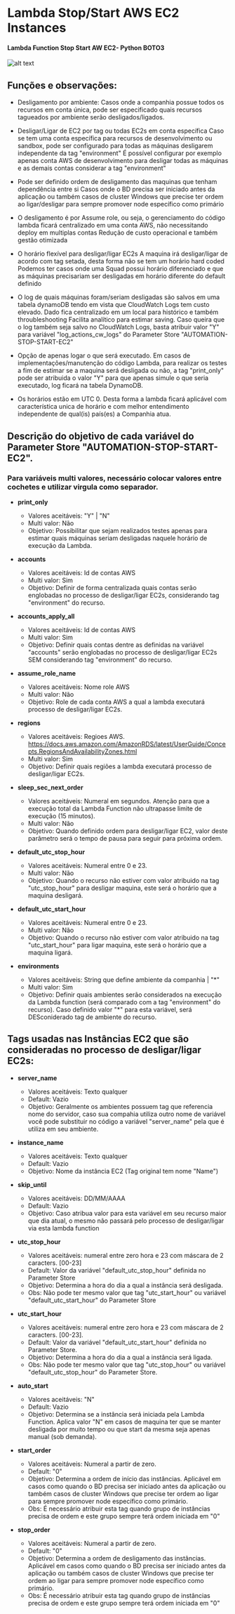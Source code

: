 # Lambda Stop/Start AWS EC2 Instances
#### Lambda Function Stop Start AW EC2- Python BOTO3

![alt text](http://./Arquitetura.drawio.png)

## Funções e observações:

* Desligamento por ambiente:
    Casos onde a companhia possue todos os recursos em conta única, pode ser especificado quais recursos tagueados por ambiente serão desligados/ligados.

* Desligar/Ligar de EC2 por tag ou todas EC2s em conta específica
    Caso se tem uma conta específica para recursos de desenvolvimento ou sandbox, pode ser configurado para todas as máquinas desligarem independente da tag "environment"
    É possível configurar por exemplo apenas conta AWS de desenvolvimento para desligar todas as máquinas e as demais contas considerar a tag "environment"

* Pode ser definido ordem de desligamento das maquinas que tenham dependência entre si 
    Casos onde o BD precisa ser iniciado antes da aplicação 
    ou também casos de cluster Windows que precise ter ordem ao ligar/desligar para sempre promover node específico como primário

* O desligamento é por Assume role, ou seja, o gerenciamento do código lambda ficará centralizado em uma conta AWS, não necessitando deploy em multiplas contas
    Redução de custo operacional e também gestão otimizada

* O horário flexível para desligar/ligar EC2s
    A maquina irá desligar/ligar de acordo com tag setada, desta forma não se tem um horário hard coded
    Podemos ter casos onde uma Squad possui horário diferenciado e que as máquinas precisariam ser desligadas em horário diferente do default definido

* O log de quais máquinas foram/seriam desligadas são salvos em uma tabela dynamoDB tendo em vista que CloudWatch Logs tem custo elevado.
    Dado fica centralizado em um local para histórico e também throubleshooting 
    Facilita analítico para estimar saving.
    Caso queira que o log também seja salvo no CloudWatch Logs, basta atribuir valor "Y" para variável "log_actions_cw_logs" do Parameter Store "AUTOMATION-STOP-START-EC2"

* Opção de apenas logar o que será executado.
    Em casos de implementações/manutenção do código Lambda, para realizar os testes a fim de estimar se a maquina será desligada ou não, 
    a tag "print_only" pode ser atribuida o valor "Y" para que apenas simule o que seria executado, log ficará na tabela DynamoDB.

* Os horários estão em UTC 0.
    Desta forma a lambda ficará aplicável com característica unica de horário e com melhor entendimento independente de qual(is) país(es) a Companhia atua.



## Descrição do objetivo de cada variável do Parameter Store "AUTOMATION-STOP-START-EC2". 
### Para variáveis multi valores, necessário colocar valores entre cochetes e utilizar virgula como separador.

* **print_only**
    * Valores aceitáveis: "Y" | "N"
    * Multi valor: Não
    * Objetivo: Possibilitar que sejam realizados testes apenas para estimar quais máquinas seriam desligadas naquele horário de execução da Lambda.

* **accounts** 
    * Valores aceitáveis: Id de contas AWS 
    * Multi valor: Sim
    * Objetivo: Definir de forma centralizada quais contas serão englobadas no processo de desligar/ligar EC2s, considerando tag "environment" do recurso.

* **accounts_apply_all**
    * Valores aceitáveis: Id de contas AWS 
    * Multi valor: Sim
    * Objetivo: Definir quais contas dentre as definidas na variável "accounts" serão englobadas no processo de desligar/ligar EC2s SEM considerando tag "environment" do recurso. 

* **assume_role_name**
    * Valores aceitáveis: Nome role AWS
    * Multi valor: Não
    * Objetivo: Role de cada conta AWS a qual a lambda executará processo de desligar/ligar EC2s.

* **regions**
    * Valores aceitáveis: Regioes AWS. https://docs.aws.amazon.com/AmazonRDS/latest/UserGuide/Concepts.RegionsAndAvailabilityZones.html
    * Multi valor: Sim
    * Objetivo: Definir quais regiões a lambda executará processo de desligar/ligar EC2s.

* **sleep_sec_next_order**
    * Valores aceitáveis: Numeral em segundos. Atenção para que a execução total da Lambda Function não ultrapasse limite de execução (15 minutos).
    * Multi valor: Não
    * Objetivo: Quando definido ordem para desligar/ligar EC2, valor deste parâmetro será o tempo de pausa para seguir para próxima ordem.

* **default_utc_stop_hour**
    * Valores aceitáveis: Numeral entre 0 e 23. 
    * Multi valor: Não
    * Objetivo: Quando o recurso não estiver com valor atribuido na tag "utc_stop_hour" para desligar maquina, este será o horário que a maquina desligará.

* **default_utc_start_hour**
    * Valores aceitáveis: Numeral entre 0 e 23. 
    * Multi valor: Não
    * Objetivo: Quando o recurso não estiver com valor atribuido na tag "utc_start_hour" para ligar maquina, este será o horário que a maquina ligará.

* **environments**
    * Valores aceitáveis: String que define ambiente da companhia | "*" 
    * Multi valor: Sim
    * Objetivo: Definir quais ambientes serão considerados na execução da Lambda function (será comparado com a tag "environment" do recurso). 
        Caso definido valor "*" para esta variável, será DESconiderado tag de ambiente do recurso.


## Tags usadas nas Instâncias EC2 que são consideradas no processo de desligar/ligar EC2s:


* **server_name**
    * Valores aceitáveis: Texto qualquer
    * Default: Vazio
    * Objetivo: Geralmente os ambientes possuem tag que referencia nome do servidor, caso sua compahia utiliza outro nome de variável você pode substituir no código a variável "server_name" pela que é utiliza em seu ambiente.

* **instance_name**
    * Valores aceitáveis: Texto qualquer
    * Default: Vazio
    * Objetivo: Nome da instância EC2 (Tag original tem nome "Name")

* **skip_until**
    * Valores aceitáveis: DD/MM/AAAA
    * Default: Vazio
    * Objetivo: Caso atribua valor para esta variável em seu recurso maior que dia atual, o mesmo não passará pelo processo de desligar/ligar via esta lambda function

* **utc_stop_hour**
    * Valores aceitáveis: numeral entre zero hora e 23 com máscara de 2 caracters. [00-23]
    * Default: Valor da variável "default_utc_stop_hour" definida no Parameter Store 
    * Objetivo: Determina a hora do dia a qual a instância será desligada. 
    * Obs: Não pode ter mesmo valor que tag "utc_start_hour" ou variável "default_utc_start_hour" do Parameter Store

* **utc_start_hour**
    * Valores aceitáveis: numeral entre zero hora e 23 com máscara de 2 caracters. [00-23].
    * Default: Valor da variável "default_utc_start_hour" definida no Parameter Store.
    * Objetivo: Determina a hora do dia a qual a instância será ligada. 
    * Obs: Não pode ter mesmo valor que tag "utc_stop_hour" ou variável "default_utc_stop_hour" do Parameter Store.
    
* **auto_start**
    * Valores aceitáveis: "N"
    * Default: Vazio
    * Objetivo: Determina se a instância será iniciada pela Lambda Function. Aplica valor "N" em casos de maquina ter que se manter desligada por muito tempo ou que start da mesma seja apenas manual (sob demanda).
    
* **start_order**
    * Valores aceitáveis: Numeral a partir de zero.
    * Default: "0"
    * Objetivo: Determina a ordem de início das instâncias. Aplicável em casos como quando o BD precisa ser iniciado antes da aplicação ou também casos de cluster Windows que precise ter ordem ao ligar para sempre promover node específico como primário.
    * Obs: É necessário atribuir esta tag quando grupo de instâncias precisa de ordem e este grupo sempre terá ordem iniciada em "0"
    
* **stop_order**
    * Valores aceitáveis: Numeral a partir de zero.
    * Default: "0"
    * Objetivo: Determina a ordem de desligamento das instâncias. Aplicável em casos como quando o BD precisa ser iniciado antes da aplicação ou também casos de cluster Windows que precise ter ordem ao ligar para sempre promover node específico como primário.
    * Obs: É necessário atribuir esta tag quando grupo de instâncias precisa de ordem e este grupo sempre terá ordem iniciada em "0"
